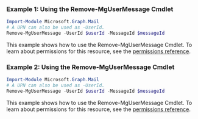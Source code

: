 ### Example 1: Using the Remove-MgUserMessage Cmdlet
```powershell
Import-Module Microsoft.Graph.Mail
# A UPN can also be used as -UserId.
Remove-MgUserMessage -UserId $userId -MessageId $messageId
```
This example shows how to use the Remove-MgUserMessage Cmdlet.
To learn about permissions for this resource, see the [permissions reference](/graph/permissions-reference).
### Example 2: Using the Remove-MgUserMessage Cmdlet
```powershell
Import-Module Microsoft.Graph.Mail
# A UPN can also be used as -UserId.
Remove-MgUserMessage -UserId $userId -MessageId $messageId
```
This example shows how to use the Remove-MgUserMessage Cmdlet.
To learn about permissions for this resource, see the [permissions reference](/graph/permissions-reference).
